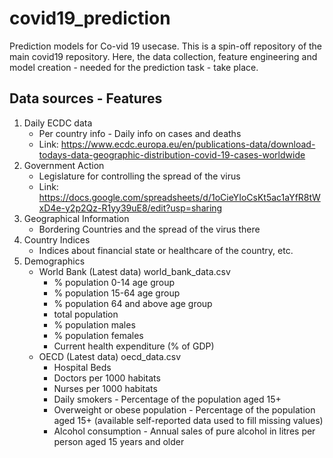 # covid19_prediction
Prediction models for Co-vid 19 usecase. This is a spin-off repository of the main covid19 repository. Here, the data collection, feature engineering and model creation - needed for the prediction task - take place.

## Data sources - Features

1. Daily ECDC data 
    - Per country info - Daily info on cases and deaths
    - Link: https://www.ecdc.europa.eu/en/publications-data/download-todays-data-geographic-distribution-covid-19-cases-worldwide
2. Government Action 
    - Legislature for controlling the spread of the virus
    - Link: https://docs.google.com/spreadsheets/d/1oCieYIoCsKt5ac1aYfR8tWxD4e-y2p2Qz-R1yy39uE8/edit?usp=sharing
3. Geographical Information
    - Bordering Countries and the spread of the virus there
4. Country Indices 
    - Indices about financial state or healthcare of the country, etc.
5. Demographics
    - World Bank (Latest data) world_bank_data.csv
        - % population 0-14 age group
        - % population 15-64 age group
        - % population 64 and above age group
        - total population
        - % population males
        - % population females
        - Current health expenditure (% of GDP)
    - OECD (Latest data) oecd_data.csv
        - Hospital Beds
        - Doctors per 1000 habitats
        - Nurses per 1000 habitats
        - Daily smokers - Percentage of the population aged 15+
        - Overweight or obese population - Percentage of the population aged 15+ (available self-reported data used to fill missing values)
        - Alcohol consumption - Annual sales of pure alcohol in litres per person aged 15 years and older
